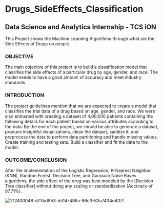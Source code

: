 # Drugs_SideEffects_Classification

## Data Science and Analytics Internship - TCS iON
This Project shows the Machine Learning Algorithms through what are  the Side Effects of Drugs on people.

### OBJECTIVE

The main objective of this project is to build a classification model that classifies the side effects of a particular drug by age, gender, and race. The model needs to have a good amount of accuracy and meet industry standards

### INTRODUCTION

The project guidelines mention that we are expected to create a model that classifies the trial data of a drug based on age, gender, and race. We were also entrusted with creating a dataset of 4,00,000 patients containing the following details for each patient based on various attributes according to the data: By the end of the project, we should be able to generate a dataset, produce insightful visualizations, clean the dataset, sanitize it, and preprocess the data to perform data partitioning and handle missing values. Create training and testing sets. Build a classifier and fit the data to the model.

### OUTCOME/CONCLUSION

After the implementation of the Logistic Regression, K-Nearest Neighbor (KNN), Random Forest, Decision Tree, and Gaussian Naive Bayes algorithms, the side effect of the drug was best modeled by the [Decision Tree classifier] without doing any scaling or standardization (Accuracy of 97.71%).

![212400048-d73bd853-dd14-486a-86c3-83a7434e407f](https://github.com/ShreyashSable29/Drugs_SideEffects_Classification/assets/125114741/5ae455da-7554-421c-881e-36bffac036bf)

